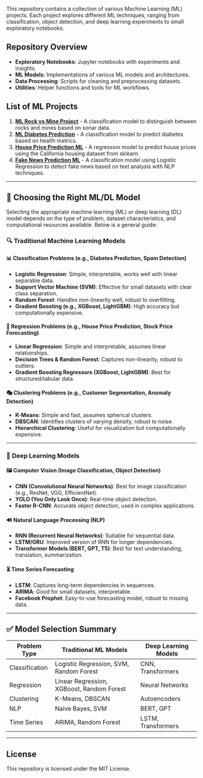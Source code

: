 This repository contains a collection of various Machine Learning (ML) projects. 
Each project explores different ML techniques, ranging from classification, 
object detection, and deep learning experiments to small exploratory notebooks.

## Repository Overview
- **Exploratory Notebooks**: Jupyter notebooks with experiments and insights.
- **ML Models**: Implementations of various ML models and architectures.
- **Data Processing**: Scripts for cleaning and preprocessing datasets.
- **Utilities**: Helper functions and tools for ML workflows.

## List of ML Projects
1. [**ML Rock vs Mine Project**](Sonar_Rock_vs_Mine_Prediction_ML/) - A classification model to distinguish between rocks and mines based on sonar data.
2. [**ML Diabetes Prediction**](Diabetes_Prediction_ML) - A classification model to predict diabetes based on health metrics.
3. [**House Price Prediction ML**](House_Price_Prediction_ML) - A regression model to predict house prices using the California housing dataset from sklearn.
4. [**Fake News Prediction ML**](Fake_News_Prediction_ML) - A classification model using Logistic Regression to detect fake news based on text analysis with NLP techniques.

---

## 📌 Choosing the Right ML/DL Model
Selecting the appropriate machine learning (ML) or deep learning (DL) model depends on the type of problem, dataset characteristics, and computational resources available. Below is a general guide:

### 🔍 **Traditional Machine Learning Models**
#### 📊 **Classification Problems** (e.g., Diabetes Prediction, Spam Detection)
- **Logistic Regression**: Simple, interpretable, works well with linear separable data.
- **Support Vector Machine (SVM)**: Effective for small datasets with clear class separation.
- **Random Forest**: Handles non-linearity well, robust to overfitting.
- **Gradient Boosting (e.g., XGBoost, LightGBM)**: High accuracy but computationally expensive.

#### 🔢 **Regression Problems** (e.g., House Price Prediction, Stock Price Forecasting)
- **Linear Regression**: Simple and interpretable, assumes linear relationships.
- **Decision Trees & Random Forest**: Captures non-linearity, robust to outliers.
- **Gradient Boosting Regressors (XGBoost, LightGBM)**: Best for structured/tabular data.

#### 🎭 **Clustering Problems** (e.g., Customer Segmentation, Anomaly Detection)
- **K-Means**: Simple and fast, assumes spherical clusters.
- **DBSCAN**: Identifies clusters of varying density, robust to noise.
- **Hierarchical Clustering**: Useful for visualization but computationally expensive.

---

### 🧠 **Deep Learning Models**
#### 🖼 **Computer Vision (Image Classification, Object Detection)**
- **CNN (Convolutional Neural Networks)**: Best for image classification (e.g., ResNet, VGG, EfficientNet).
- **YOLO (You Only Look Once)**: Real-time object detection.
- **Faster R-CNN**: Accurate object detection, used in complex applications.

#### 🔊 **Natural Language Processing (NLP)**
- **RNN (Recurrent Neural Networks)**: Suitable for sequential data.
- **LSTM/GRU**: Improved version of RNN for longer dependencies.
- **Transformer Models (BERT, GPT, T5)**: Best for text understanding, translation, summarization.

#### ⏳ **Time Series Forecasting**
- **LSTM**: Captures long-term dependencies in sequences.
- **ARIMA**: Good for small datasets, interpretable.
- **Facebook Prophet**: Easy-to-use forecasting model, robust to missing data.

---

## ✅ **Model Selection Summary**
| Problem Type      | Traditional ML Models | Deep Learning Models |
|------------------|----------------------|----------------------|
| Classification   | Logistic Regression, SVM, Random Forest | CNN, Transformers |
| Regression       | Linear Regression, XGBoost, Random Forest | Neural Networks |
| Clustering       | K-Means, DBSCAN | Autoencoders |
| NLP             | Naive Bayes, SVM | BERT, GPT |
| Time Series     | ARIMA, Random Forest | LSTM, Transformers |

---

## License
This repository is licensed under the MIT License.